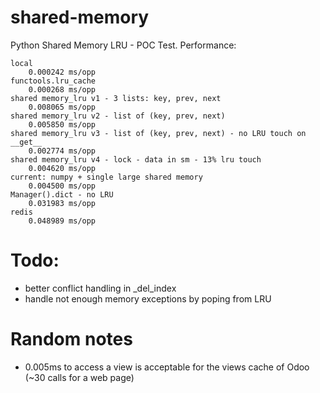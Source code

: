 # shared-memory

Python Shared Memory LRU - POC Test. Performance:

```
local
    0.000242 ms/opp
functools.lru_cache
    0.000268 ms/opp
shared memory_lru v1 - 3 lists: key, prev, next
    0.008065 ms/opp
shared memory_lru v2 - list of (key, prev, next)
    0.005850 ms/opp
shared memory_lru v3 - list of (key, prev, next) - no LRU touch on __get__
    0.002774 ms/opp
shared memory_lru v4 - lock - data in sm - 13% lru touch
    0.004620 ms/opp
current: numpy + single large shared memory
    0.004500 ms/opp
Manager().dict - no LRU
    0.031983 ms/opp
redis
    0.048989 ms/opp
```

# Todo:

- better conflict handling in _del_index
- handle not enough memory exceptions by poping from LRU

# Random notes

- 0.005ms to access a view is acceptable for the views cache of Odoo (~30 calls for a web page)

